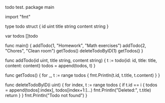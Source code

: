 todo test. package main

import "fmt"

type todo struct {
	id      uint
	title   string
	content string
}

var todos []todo

func main() {
	addTodo(1, "Homework", "Math exercises")
	addTodo(2, "Chores", "Clean room")
	getTodos()
	deleteTodoByID(1)
	getTodos()
}

func addTodo(id uint, title string, content string) {
	t := todo{id: id, title: title, content: content}
	todos = append(todos, t)
}

func getTodos() {
	for _, t := range todos {
		fmt.Println(t.id, t.title, t.content)
	}
}

func deleteTodoByID(i uint) {
	for index, t := range todos {
		if t.id == i {
			todos = append(todos[:index], todos[index+1:]...)
			fmt.Println("Deleted:", t.title)
			return
		}
	}
	fmt.Println("Todo not found")
}
